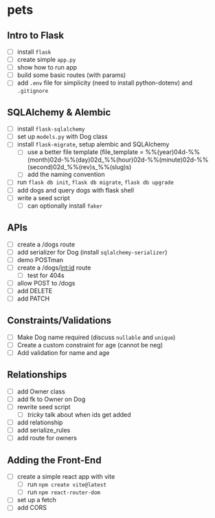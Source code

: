# pets

## Intro to Flask
- [ ] install `flask`
- [ ] create simple `app.py`
- [ ] show how to run app
- [ ] build some basic routes (with params)
- [ ] add `.env` file for simplicity (need to install python-dotenv) and `.gitignore`

## SQLAlchemy & Alembic
- [ ] install `flask-sqlalchemy`
- [ ] set up `models.py` with Dog class
- [ ] install `flask-migrate`, setup alembic and SQLAlchemy
  - [ ] use a better file template (file_template = %%(year)04d-%%(month)02d-%%(day)02d_%%(hour)02d-%%(minute)02d-%%(second)02d_%%(rev)s_%%(slug)s)
  - [ ] add the naming convention
- [ ] run `flask db init`, `flask db migrate`, `flask db upgrade`
- [ ] add dogs and query dogs with flask shell
- [ ] write a seed script
  - [ ] can optionally install `faker`

## APIs
- [ ] create a /dogs route
- [ ] add serializer for Dog (install `sqlalchemy-serializer`)
- [ ] demo POSTman
- [ ] create a /dogs/<int:id> route
  - [ ] test for 404s
- [ ] allow POST to /dogs
- [ ] add DELETE
- [ ] add PATCH

## Constraints/Validations
- [ ] Make Dog name required (discuss `nullable` and `unique`)
- [ ] Create a custom constraint for age (cannot be neg)
- [ ] Add validation for name and age

## Relationships
- [ ] add Owner class
- [ ] add fk to Owner on Dog
- [ ] rewrite seed script
  - [ ] *tricky* talk about when ids get added
- [ ] add relationship
- [ ] add serialize_rules
- [ ] add route for owners

## Adding the Front-End
- [ ] create a simple react app with vite
  - [ ] run `npm create vite@latest`
  - [ ] run `npm react-router-dom`
- [ ] set up a fetch
- [ ] add CORS